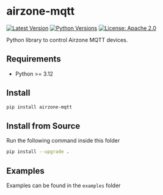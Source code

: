 # airzone-mqtt
[![Latest Version][mdversion-button]][md-pypi]
[![Python Versions][pyversion-button]][md-pypi]
[![License: Apache 2.0][apache-button]](LICENSE)

[apache-button]: https://img.shields.io/badge/License-Apache%202.0-blue.svg
[md-pypi]: https://pypi.org/project/airzone-mqtt
[mdversion-button]: https://img.shields.io/pypi/v/airzone-mqtt.svg
[pyversion-button]: https://img.shields.io/pypi/pyversions/airzone-mqtt.svg

Python library to control Airzone MQTT devices.

## Requirements
- Python >= 3.12

## Install
```bash
pip install airzone-mqtt
```

## Install from Source
Run the following command inside this folder
```bash
pip install --upgrade .
```

## Examples
Examples can be found in the `examples` folder
